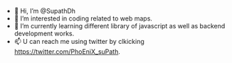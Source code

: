 - 👋 Hi, I’m @SupathDh
- 👀 I’m interested in coding related to web maps.
- 🌱 I’m currently learning different library of javascript  as well as backend development works.
- 📫 U can reach me using twitter by clkicking https://twitter.com/PhoEniX_suPath.
